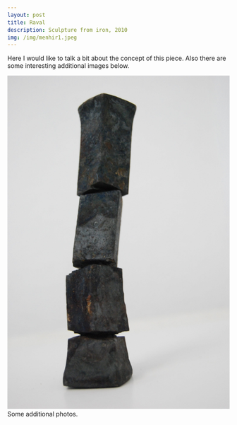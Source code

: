 ```yaml
---
layout: post
title: Raval
description: Sculpture from iron, 2010
img: /img/menhir1.jpeg
---
```


Here I would like to talk a bit about the concept of this piece. Also there are some interesting additional images below.


<div class="img_row">
  <img class="col three" src="/img/menhir1.jpeg"/>
</div>
<div class="col three caption">
	Some additional photos.
</div>

